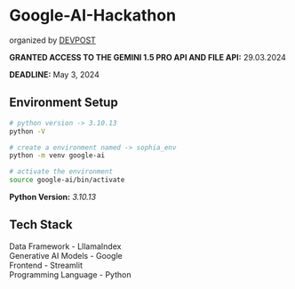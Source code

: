 # Google-AI-Hackathon

organized by [DEVPOST](https://googleai.devpost.com/)

**GRANTED ACCESS TO THE GEMINI 1.5 PRO API AND FILE API:** 29.03.2024

**DEADLINE:** May 3, 2024

## Environment Setup

```bash
# python version -> 3.10.13
python -V 

# create a environment named -> sophia_env
python -m venv google-ai

# activate the environment
source google-ai/bin/activate
```

**Python Version:** *3.10.13*

## Tech Stack

Data Framework - LllamaIndex  
Generative AI Models - Google  
Frontend - Streamlit  
Programming Language - Python
